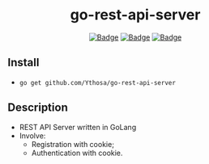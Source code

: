 <h1 align="center">go-rest-api-server</h1>
<div align="center">
  

[![Badge](https://img.shields.io/badge/Uses-GoLang-blue.svg?style=flat-square)](1)
[![Badge](https://img.shields.io/badge/Open-Source-important.svg?style=flat-square)](1)
[![Badge](https://img.shields.io/badge/Made_with-Love-ff69b4.svg?style=flat-square)](1)
    

</div>

## Install
-    `go get github.com/Ythosa/go-rest-api-server`


## Description
*    REST API Server written in GoLang
*    Involve:
      * Registration with cookie;
      * Authentication with cookie.
